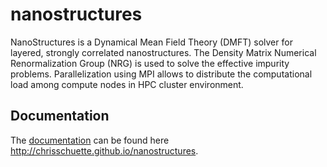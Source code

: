 nanostructures
==============

NanoStructures is a Dynamical Mean Field Theory (DMFT) solver for layered, strongly correlated nanostructures. The Density Matrix Numerical Renormalization Group (NRG) is used to solve the effective impurity problems. Parallelization using MPI allows to distribute the computational load among compute nodes in HPC cluster environment.


Documentation
-------------

The [documentation](http://chrisschuette.github.io/nanostructures/) can be found here http://chrisschuette.github.io/nanostructures.
